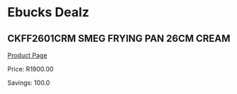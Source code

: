 
# Ebucks Dealz
## CKFF2601CRM SMEG FRYING PAN 26CM CREAM
[Product Page](https://www.ebucks.com/web/shop/productSelected.do?prodId=1170692946&catId=704983235)

Price: R1900.00

Savings: 100.0


	